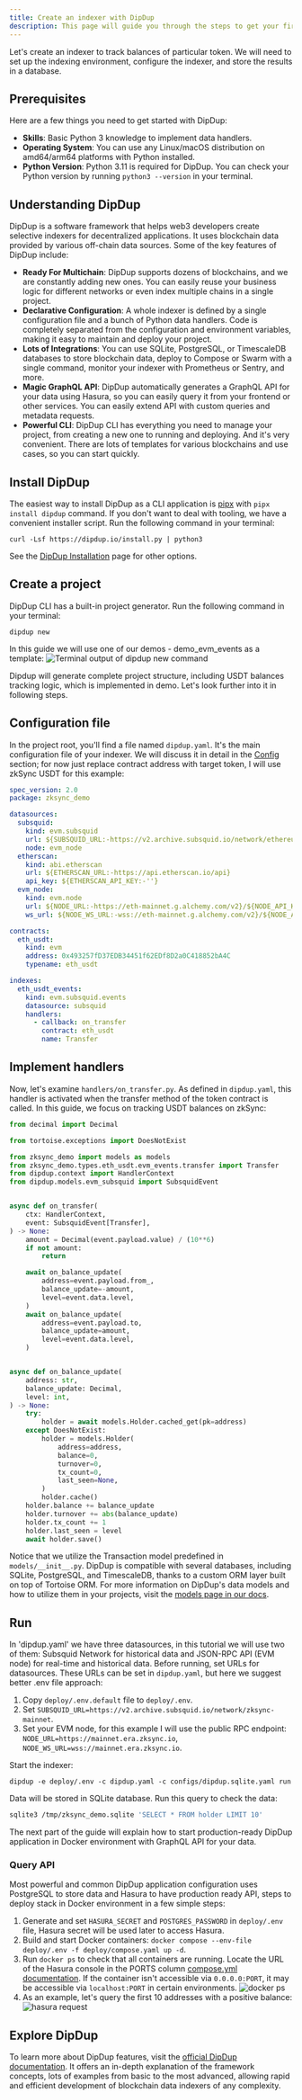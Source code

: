 ```yaml
---
title: Create an indexer with DipDup
description: This page will guide you through the steps to get your first DipDup indexer up and running in a few minutes.
---
```


Let's create an indexer to track balances of particular token.
We will need to set up the indexing environment, configure the indexer, and store the results in a database.

## Prerequisites

Here are a few things you need to get started with DipDup:

- **Skills**: Basic Python 3 knowledge to implement data handlers.
- **Operating System**: You can use any Linux/macOS distribution on amd64/arm64 platforms with Python installed.
- **Python Version**: Python 3.11 is required for DipDup. You can check your Python version by running `python3 --version` in your terminal.

## Understanding DipDup

DipDup is a software framework that helps web3 developers create selective indexers for decentralized applications.
It uses blockchain data provided by various off-chain data sources.
Some of the key features of DipDup include:

- **Ready For Multichain**:
  DipDup supports dozens of blockchains, and we are constantly adding new ones.
  You can easily reuse your business logic for different networks or even index multiple chains in a single project.
- **Declarative Configuration**:
  A whole indexer is defined by a single configuration file and a bunch of Python data handlers.
  Code is completely separated from the configuration and environment variables, making it easy to maintain and deploy your project.
- **Lots of Integrations**:
  You can use SQLite, PostgreSQL, or TimescaleDB databases to store blockchain data,
  deploy to Compose or Swarm with a single command, monitor your indexer with Prometheus or Sentry, and more.
- **Magic GraphQL API**:
  DipDup automatically generates a GraphQL API for your data using Hasura, so you can easily query it from your frontend or other services.
  You can easily extend API with custom queries and metadata requests.
- **Powerful CLI**:
  DipDup CLI has everything you need to manage your project, from creating a new one to running and deploying.
  And it's very convenient. There are lots of templates for various blockchains and use cases, so you can start quickly.

## Install DipDup

The easiest way to install DipDup as a CLI application is [pipx](https://pipx.pypa.io/stable/) with `pipx install dipdup` command.
If you don't want to deal with tooling, we have a convenient installer script.
Run the following command in your terminal:

```shell [Terminal]
curl -Lsf https://dipdup.io/install.py | python3
```

See the [DipDup Installation](https://dipdup.io/docs/installation) page for other options.

## Create a project

DipDup CLI has a built-in project generator. Run the following command in your terminal:

```shell [Terminal]
dipdup new
```

In this guide we will use one of our demos - demo_evm_events as a template:
![Terminal output of `dipdup new` command](/images/dipdup/dipdupnew.png)

Dipdup will generate complete project structure, including USDT balances tracking logic,
which is implemented in demo. Let's look further into it in following steps.

## Configuration file

In the project root, you'll find a file named `dipdup.yaml`. It's the main configuration file of your indexer.
We will discuss it in detail in the [Config](https://dipdup.io/docs/getting-started/config) section;
for now just replace contract address with target token, I will use zkSync USDT for this example:

```yaml [dipdup.yaml]
spec_version: 2.0
package: zksync_demo

datasources:
  subsquid:
    kind: evm.subsquid
    url: ${SUBSQUID_URL:-https://v2.archive.subsquid.io/network/ethereum-mainnet}
    node: evm_node
  etherscan:
    kind: abi.etherscan
    url: ${ETHERSCAN_URL:-https://api.etherscan.io/api}
    api_key: ${ETHERSCAN_API_KEY:-''}
  evm_node:
    kind: evm.node
    url: ${NODE_URL:-https://eth-mainnet.g.alchemy.com/v2}/${NODE_API_KEY:-''}
    ws_url: ${NODE_WS_URL:-wss://eth-mainnet.g.alchemy.com/v2}/${NODE_API_KEY:-''}

contracts:
  eth_usdt:
    kind: evm
    address: 0x493257fD37EDB34451f62EDf8D2a0C418852bA4C
    typename: eth_usdt

indexes:
  eth_usdt_events:
    kind: evm.subsquid.events
    datasource: subsquid
    handlers:
      - callback: on_transfer
        contract: eth_usdt
        name: Transfer
```

## Implement handlers

Now, let's examine `handlers/on_transfer.py`.
As defined in `dipdup.yaml`, this handler is activated when the transfer method of the token contract is called.
In this guide, we focus on tracking USDT balances on zkSync:

```py [on_transfer.py]
from decimal import Decimal

from tortoise.exceptions import DoesNotExist

from zksync_demo import models as models
from zksync_demo.types.eth_usdt.evm_events.transfer import Transfer
from dipdup.context import HandlerContext
from dipdup.models.evm_subsquid import SubsquidEvent


async def on_transfer(
    ctx: HandlerContext,
    event: SubsquidEvent[Transfer],
) -> None:
    amount = Decimal(event.payload.value) / (10**6)
    if not amount:
        return

    await on_balance_update(
        address=event.payload.from_,
        balance_update=-amount,
        level=event.data.level,
    )
    await on_balance_update(
        address=event.payload.to,
        balance_update=amount,
        level=event.data.level,
    )


async def on_balance_update(
    address: str,
    balance_update: Decimal,
    level: int,
) -> None:
    try:
        holder = await models.Holder.cached_get(pk=address)
    except DoesNotExist:
        holder = models.Holder(
            address=address,
            balance=0,
            turnover=0,
            tx_count=0,
            last_seen=None,
        )
        holder.cache()
    holder.balance += balance_update
    holder.turnover += abs(balance_update)
    holder.tx_count += 1
    holder.last_seen = level
    await holder.save()
```

Notice that we utilize the Transaction model predefined in `models/__init__.py`.
DipDup is compatible with several databases, including SQLite, PostgreSQL, and TimescaleDB,
thanks to a custom ORM layer built on top of Tortoise ORM.
For more information on DipDup's data models and how to utilize them in your projects, visit the [models page in our docs](https://dipdup.io/docs/getting-started/models).

## Run

In 'dipdup.yaml' we have three datasources, in this tutorial we will use two of them:
Subsquid Network for historical data and JSON-RPC API (EVM node) for real-time and historical data.
Before running, set URLs for datasources.
These URLs can be set in `dipdup.yaml`, but here we suggest better .env file approach:

1. Copy `deploy/.env.default` file to `deploy/.env`.
1. Set `SUBSQUID_URL=https://v2.archive.subsquid.io/network/zksync-mainnet`.
1. Set your EVM node, for this example I will use the public RPC endpoint: `NODE_URL=https://mainnet.era.zksync.io`, `NODE_WS_URL=wss://mainnet.era.zksync.io`.

Start the indexer:

```shell [Terminal]
dipdup -e deploy/.env -c dipdup.yaml -c configs/dipdup.sqlite.yaml run
```

Data will be stored in SQLite database. Run this query to check the data:

```bash
sqlite3 /tmp/zksync_demo.sqlite 'SELECT * FROM holder LIMIT 10'
```

The next part of the guide will explain how to start production-ready DipDup application in Docker environment with GraphQL API for your data.

### Query API

Most powerful and common DipDup application configuration uses PostgreSQL to store data and Hasura to have production ready API,
steps to deploy stack in Docker environment in a few simple steps:

1. Generate and set `HASURA_SECRET` and `POSTGRES_PASSWORD` in `deploy/.env` file, Hasura secret will be used later to access Hasura.
1. Build and start Docker containers: `docker compose --env-file deploy/.env -f deploy/compose.yaml up -d`.
1. Run `docker ps` to check that all containers are running. Locate the URL of the Hasura console in the PORTS column [compose.yml documentation](https://docs.docker.com/compose/compose-file/compose-file-v3/#ports). If the container isn't accessible via `0.0.0.0:PORT`, it may be accessible via `localhost:PORT` in certain environments.
   ![docker ps](/images/dipdup/dockerps.png)
1. As an example, let's query the first 10 addresses with a positive balance:
   ![hasura request](/images/dipdup/hasurarequest.png)

## Explore DipDup

To learn more about DipDup features, visit the [official DipDup documentation](https://dipdup.io/docs).
It offers an in-depth explanation of the framework concepts, lots of examples from basic to the most advanced,
allowing rapid and efficient development of blockchain data indexers of any complexity.
